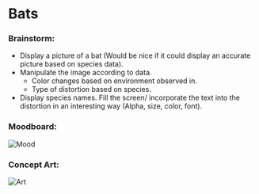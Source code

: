 # Bats

### Brainstorm:
- Display a picture of a bat (Would be nice if it could display an accurate picture based on species data).
- Manipulate the image according to data.
    - Color changes based on environment observed in.
    - Type of distortion based on species.
- Display species names. Fill the screen/ incorporate the text into the distortion in an interesting way (Alpha, size, color, font).

### Moodboard:

![Mood](/assets/images/Bats_Moodboard.png)

### Concept Art:

![Art](/assets/images/Bats_ConceptArt.png)
